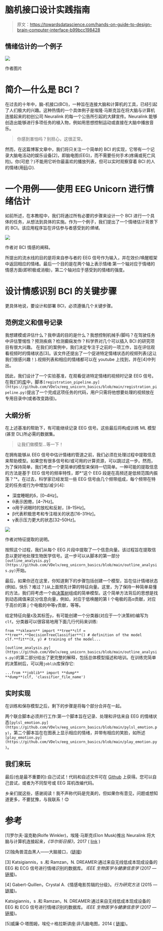 # 脑机接口设计实践指南

> 原文：<https://towardsdatascience.com/hands-on-guide-to-design-brain-computer-interface-b99bcc198428>

## 情绪估计的一个例子

![](img/d7bae5c8c37641b549ebc757483c52c2.png)

作者图片

# 简介—什么是 BCI？

在过去的十年中，脑-机接口(BCI)，一种旨在连接大脑和计算机的工具，已经引起了人们极大的兴趣。这种热情的一个具体例子是埃隆·马斯克旨在将大脑与计算机连接起来的初创公司 Neuralink 的每一个公告所引起的大肆宣传。Neuralink 能够创造出能够进行多项任务的植入物，例如用思想控制运动或直接在大脑中播放音乐。

> 你感到害怕吗？别担心，这很正常。

然而，在这篇博客文章中，我们将只关注一个简单的 BCI 的实现，它带有一个记录大脑电活动的娱乐设备[2]，即脑电图(EEG)，而不需要任何手术(疼痛或死亡风险)。你(可悲？)不能用它听你最喜欢的播放列表，但可以实时观察穿着 BCI 的人的情绪(用[码](https://github.com/VDelv/eeg_unicorn_basics)😉).

# 一个用例——使用 EEG Unicorn 进行情绪估计

如前所述，在本教程中，我们将通过所有必要的步骤来设计一个 BCI 进行一个具体的任务，从想法到具体的实施。作为一个例子，我们提出了一个情绪估计背景下的 BCI。该应用程序旨在评估参与者感受到的*情绪*。

![](img/1b04513199f191ad5ebbb6f75d8b1c36.png)

作者对 BCI 情感的阐释。

所提出的流水线的目的是将来自参与者的 EEG 信号作为输入，并在效价/唤醒框架中返回相应的情绪。最后一个目的是在两个轴上表示情绪:第一个轴对应于情绪的情感方面(即积极或消极)，第二个轴对应于感受到的情绪的强度。

# 设计情感识别 BCI 的关键步骤

更具体地说，要设计和部署 BCI，必须遵循几个关键步骤。

## 范例定义和信号记录

我想建模或评估什么？我申请的目的是什么？我想控制机械手/脚吗？在驾驶任务中评估警惕性？预测疾病？检测癫痫发作？科学界对几个可以插入 BCI 的研究项目有很大兴趣。
在我们的案例中，我们决定专注于之前的一项工作，旨在评估观看视频时的情绪状态[3]。该文件还提出了一个促进特定情绪状态的视频列表(这让我们很感兴趣！).视频列表和相应的情绪都可以在 youtube 上找到，并在[4]中列出。

因此，我们设计了一个实验基准，在观看促进特定情绪的视频时记录 EEG 信号。在我们的[库](https://github.com/VDelv/eeg_unicorn_basics)中，脚本`[registration_pipeline.py](https://github.com/VDelv/eeg_unicorn_basics/blob/main/registration_pipeline.py)`提出了一个完成这项任务的代码，用户只需将他想要处理的视频放在专用目录中(或者改变路径)。

## **大纲分析**

在上述基准的帮助下，有可能继续记录 EEG 信号。这些最后将构成训练 ML 模型(甚至 DL)所必需的数据集。

> 让我们做模型…等一下！

在拥有能够从 EEG 信号中估计情绪的管道之前，我们必须在处理过程中提取信息来帮助模型。如果您有很多信号和/或可用的计算资源，可以跳过这一步。然而，为了保持简单，我们考虑一个更简单的模型来保持一切简单。一种可能的提取信息的方法是基于 EEG 信号的频率特性，即*“这个 EEG 段是在高频还是低频范围内振荡？”*。在过去，科学家已经发现一些 EEG 信号由几个频带组成，每个频带在特定的任务或行为中增加/减少[4]:

*   深度睡眠的δ，[0–4Hz]。
*   θ表示困倦，[4–7Hz]。
*   α用于闭眼时的放松和反射，[8–15Hz]。
*   β代表积极思考和专注相关的状态[16–31Hz]。
*   γ表示压力更大的状态[32–50Hz]。

![](img/9d0a8c1591a412471f1a936ab5888ad2.png)

作者对特征提取的说明。

按照这个过程，我们从每个 EEG 片段中提取了一个信息向量。该过程旨在提取信息以更好地处理生物医学信号。这一步可以从脚本的第一部分`[outline_analysis.py](https://github.com/VDelv/eeg_unicorn_basics/blob/main/outline_analysis.py)`开始。

最后，如果你还在这里，你知道剩下的步骤包括创建一个模型，旨在估计情绪状态(例如，快乐？难过？)从上面预先计算的特征向量。这里，为了保持一种简单易懂的方法，我们将考虑一个由[决策树](https://scikit-learn.org/stable/modules/tree.html)组成的简单模型。这个简单方法背后的思想是找到动态阈值来区分信息向量，例如，对应于低唤醒的第 I 个电极的高α贡献，对应于高价的第 j 个电极的中等γ贡献，等等。

给定特征向量`X`及其标签`y`，有可能创建一个分类器(对应于一个决策树)编写为`clf`。分类器可以很容易地用下面几行代码来训练:

```
from **sklearn** import **tree**clf = **tree**.**DecisionTreeClassifier**() # definition of the model
clf.**fit**(X, y) # training of the model...
```

`[outline_analysis.py](https://github.com/VDelv/eeg_unicorn_basics/blob/main/outline_analysis.py)`的第二部分给出了更完整的解释，包括总体模型描述和培训。在训练完简单的决策树后，可以用`joblib`库保存它:

```
...from **joblib** import **dump**
**dump**(clf, 'classifier_file_name')
```

## **实时实现**

在训练和保存模型之后，剩下的步骤是将每个部分合并在一起。

两个联合脚本必须并行工作:第一个脚本旨在记录、处理和评估来自 EEG 的情绪状态`[pylsl_emotion.py](https://github.com/VDelv/eeg_unicorn_basics/blob/main/pylsl_emotion.py)`，第二个脚本旨在在图表上显示相应的情绪，并带有相应的笑脸，如所述`[play_emotion.py](https://github.com/VDelv/eeg_unicorn_basics/blob/main/play_emotion.py)`。

## **我们来玩**

最后(也是最不重要的):自己试试！代码和自述文件可在 [Github](https://github.com/VDelv/eeg_unicorn_basics) 上获得。您可以自己尝试，或者为不同型号或 EEG 耳机改编代码。

乡亲们就这些，感谢阅读！我不声称代码是完美的，但如果你有意见，问题或想知道更多，不要犹豫，与我联系！😊

# 参考

[1]罗尔夫·温克勒(Rolfe Winkler)，埃隆·马斯克(Elon Musk)推出 Neuralink 将大脑与计算机连接起来，*《华尔街日报》*，2017 ( [link](https://www.wsj.com/articles/elon-musk-launches-neuralink-to-connect-brains-with-computers-1490642652) )

[2]独角兽混血黑人——大脑接口，([链接](https://www.unicorn-bi.com/))

[3] Katsigiannis，s .和 Ramzan，N. DREAMER:通过来自无线低成本现成设备的 EEG 和 ECG 信号进行情绪识别的数据库。 *IEEE 生物医学与健康信息学* (2017 — [链接](https://ieeexplore.ieee.org/abstract/document/7887697))。

[4] Gabert-Quillen，Crystal A.《情感电影剪辑的分级》。*行为研究方法* (2015 — [链接](https://link.springer.com/article/10.3758/s13428-014-0500-0))。

Katsigiannis，s .和 Ramzan，N. DREAMER:通过来自无线低成本现成设备的 EEG 和 ECG 信号进行情绪识别的数据库。 *IEEE 生物医学与健康信息学* (2017 — [链接](https://ieeexplore.ieee.org/abstract/document/7887697))。

[5]威廉·O·塔图姆，埃伦·r·格拉斯讲座:非凡脑电图，2014 ( [链接](https://www.tandfonline.com/doi/pdf/10.1080/21646821.2014.11079932?casa_token=n-ihxSAXmd0AAAAA:BMdy9jII81ZvHj6bATpxS1tRyAlSXtxEBPylgZbY5qasO9-Aqk1M9flXJQ__Qhvr9KiPfHr6QOkvz8g))。
